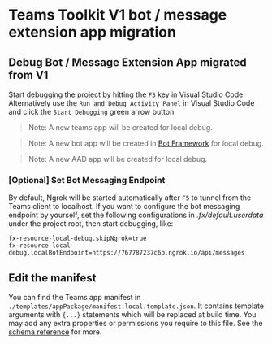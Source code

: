 # Teams Toolkit V1 bot / message extension app migration
## Debug Bot / Message Extension App migrated from V1
Start debugging the project by hitting the `F5` key in Visual Studio Code. Alternatively use the `Run and Debug Activity Panel` in Visual Studio Code and click the `Start Debugging` green arrow button. 

> Note: A new teams app will be created for local debug.

> Note: A new bot app will be created in [Bot Framework](https://dev.botframework.com/bots) for local debug.

> Note: A new AAD app will be created for local debug.

### [Optional] Set Bot Messaging Endpoint
By default, Ngrok will be started automatically after `F5` to tunnel from the Teams client to localhost. If you want to configure the bot messaging endpoint by yourself, set the following configurations in *.fx/default.userdata* under the project root, then start debugging, like:
```
fx-resource-local-debug.skipNgrok=true
fx-resource-local-debug.localBotEndpoint=https://767787237c6b.ngrok.io/api/messages
```

## Edit the manifest
You can find the Teams app manifest in `./templates/appPackage/manifest.local.template.json`. It contains template arguments with `{...}` statements which will be replaced at build time. You may add any extra properties or permissions you require to this file. See the [schema reference](https://docs.microsoft.com/en-us/microsoftteams/platform/resources/schema/manifest-schema) for more.
